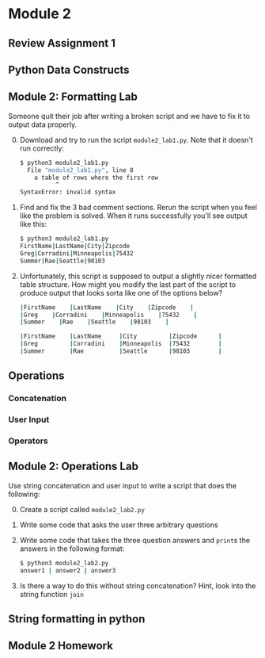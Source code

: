 # Module 2
## Review Assignment 1
## Python Data Constructs

## Module 2: Formatting Lab

Someone quit their job after writing a broken script and we have to fix it to output data properly.

0. Download and try to run the script `module2_lab1.py`. Note that it doesn't run correctly:

    ```bash
    $ python3 module2_lab1.py
      File "module2_lab1.py", line 8
        a table of rows where the first row
              ^
    SyntaxError: invalid syntax
    ```

0. Find and fix the 3 bad comment sections. Rerun the script when you feel like the problem is solved.
When it runs successfully you'll see output like this:

    ```bash
    $ python3 module2_lab1.py
    FirstName|LastName|City|Zipcode
    Greg|Corradini|Minneapolis|75432
    Summer|Rae|Seattle|98103
    ```

0. Unfortunately, this script is supposed to output a slightly nicer formatted table structure. How might you modify the
last part of the script to produce output that looks sorta like one of the options below?

    ```bash
    |FirstName    |LastName    |City    |Zipcode    |
    |Greg    |Corradini    |Minneapolis    |75432    |
    |Summer    |Rae    |Seattle    |98103    |
    ```

    ```bash
    |FirstName    |LastName     |City         |Zipcode      |
    |Greg         |Corradini    |Minneapolis  |75432        |
    |Summer       |Rae          |Seattle      |98103        |
    ```

## Operations
### Concatenation
### User Input
### Operators

## Module 2: Operations Lab

Use string concatenation and user input to write a script that does the following:

0. Create a script called `module2_lab2.py`
0. Write some code that asks the user three arbitrary questions
0. Write some code that takes the three question answers and `print`s the answers in the following format:

    ```bash
    $ python3 module2_lab2.py
    answer1 | answer2 | answer3
    ```

0. Is there a way to do this without string concatenation? Hint, look into the string function `join`

## String formatting in python

## Module 2 Homework

